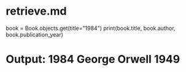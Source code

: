 # retrieve.md

book = Book.objects.get(title="1984")
print(book.title, book.author, book.publication_year)  
# Output: 1984 George Orwell 1949
